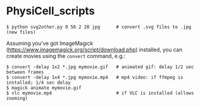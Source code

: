 # PhysiCell_scripts

```
$ python svg2other.py 0 56 2 20 jpg      # convert .svg files to .jpg (new files)
```

Assuming you've got ImageMagick (https://www.imagemagick.org/script/download.php) installed, you can create movies using the `convert` command, e.g.:
```
$ convert -delay 1x2 *.jpg mymovie.gif   # animated gif: delay 1/2 sec between frames
$ convert -delay 1x4 *.jpg mymovie.mp4   # mp4 video: if ffmpeg is installed; 1/4 sec delay
$ magick animate mymovie.gif
$ vlc mymovie.mp4                        # if VLC is installed (allows zooming)
```

